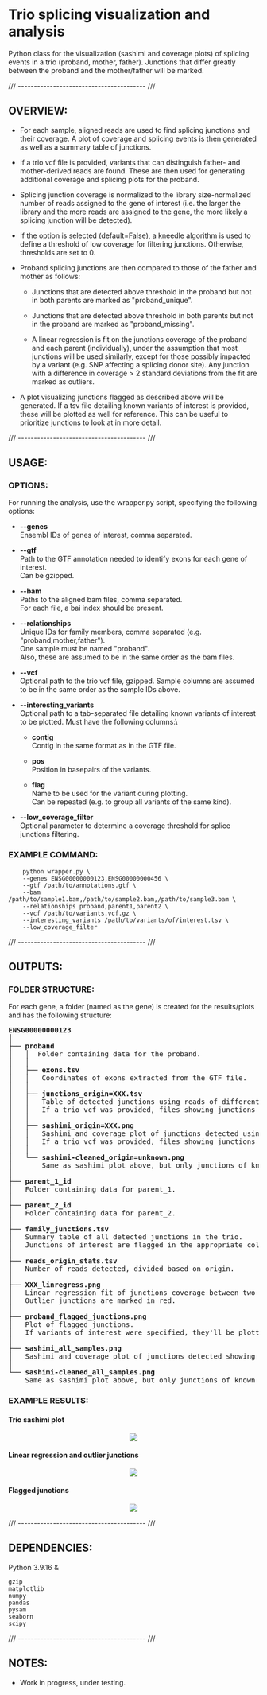# Trio splicing visualization and analysis

Python class for the visualization (sashimi and coverage plots) of splicing events in a trio (proband, mother, father).
Junctions that differ greatly between the proband and the mother/father will be marked.

/// ---------------------------------------- ///

## OVERVIEW:

* For each sample, aligned reads are used to find splicing junctions and their coverage. A plot of coverage and splicing events is then generated as well as a summary table of junctions.

* If a trio vcf file is provided, variants that can distinguish father- and mother-derived reads are found. These are then used for generating additional coverage and splicing plots for the proband.

* Splicing junction coverage is normalized to the library size-normalized number of reads assigned to the gene of interest (i.e. the larger the library and the more reads are assigned to the gene, the more likely a splicing junction will be detected).

* If the option is selected (default=False), a kneedle algorithm is used to define a threshold of low coverage for filtering junctions. Otherwise, thresholds are set to 0.

* Proband splicing junctions are then compared to those of the father and mother as follows:

    * Junctions that are detected above threshold in the proband but not in both parents are marked as "proband_unique".

    * Junctions that are detected above threshold in both parents but not in the proband are marked as "proband_missing".

    * A linear regression is fit on the junctions coverage of the proband and each parent (individually), under the assumption that most junctions will be used similarly, except for those possibly impacted by a variant (e.g. SNP affecting a splicing donor site). Any junction with a difference in coverage > 2 standard deviations from the fit are marked as outliers.

* A plot visualizing junctions flagged as described above will be generated. If a tsv file detailing known variants of interest is provided, these will be plotted as well for reference. This can be useful to prioritize junctions to look at in more detail.

/// ---------------------------------------- ///

## USAGE:

### OPTIONS:

For running the analysis, use the wrapper.py script, specifying the following options:

* **--genes**\
Ensembl IDs of genes of interest, comma separated.

* **--gtf**\
Path to the GTF annotation needed to identify exons for each gene of interest.\
Can be gzipped.

* **--bam**\
Paths to the aligned bam files, comma separated.\
For each file, a bai index should be present.

* **--relationships**\
Unique IDs for family members, comma separated (e.g. "proband,mother,father").\
One sample must be named "proband".\
Also, these are assumed to be in the same order as the bam files.

* **--vcf**\
Optional path to the trio vcf file, gzipped. Sample columns are assumed to be in the same order as the sample IDs above.

* **--interesting_variants**\
Optional path to a tab-separated file detailing known variants of interest to be plotted.
Must have the following columns:\

    * **contig**\
    Contig in the same format as in the GTF file.

    * **pos**\
    Position in basepairs of the variants.

    * **flag**\
    Name to be used for the variant during plotting.\
    Can be repeated (e.g. to group all variants of the same kind).

* **--low_coverage_filter**\
Optional parameter to determine a coverage threshold for splice junctions filtering.

### EXAMPLE COMMAND:

```
	python wrapper.py \
	--genes ENSG00000000123,ENSG00000000456 \
	--gtf /path/to/annotations.gtf \
	--bam /path/to/sample1.bam,/path/to/sample2.bam,/path/to/sample3.bam \
	--relationships proband,parent1,parent2 \
	--vcf /path/to/variants.vcf.gz \
	--interesting_variants /path/to/variants/of/interest.tsv \
	--low_coverage_filter
```

/// ---------------------------------------- ///

## OUTPUTS:

### FOLDER STRUCTURE:

For each gene, a folder (named as the gene) is created for the results/plots and has the following structure:

<pre>
<b>ENSG00000000123</b>
│
├── <b>proband</b>
│   │  Folder containing data for the proband.
│   │
│   ├── <b>exons.tsv</b>
│   │   Coordinates of exons extracted from the GTF file.
│   │
│   ├── <b>junctions_origin=XXX.tsv</b>
│   │   Table of detected junctions using reads of different origin ("unknown" = all reads were used, regardless of origin).
│   │   If a trio vcf was provided, files showing junctions detected using paternal- or maternal-derived reads are generated.
│   │
│   ├── <b>sashimi_origin=XXX.png</b>
│   │   Sashimi and coverage plot of junctions detected using reads of different origin ("unknown" = all reads were used, regardless of origin).
│   │   If a trio vcf was provided, files showing junctions detected using paternal- or maternal-derived reads are generated.
│   │
│   └── <b>sashimi-cleaned_origin=unknown.png</b>
│       Same as sashimi plot above, but only junctions of known exons are plotted.
│    
├── <b>parent_1_id</b>
│   Folder containing data for parent_1.
│
├── <b>parent_2_id</b>
│   Folder containing data for parent_2.
│
├── <b>family_junctions.tsv</b>
│   Summary table of all detected junctions in the trio.
│   Junctions of interest are flagged in the appropriate column.
│
├── <b>reads_origin_stats.tsv</b>
│   Number of reads detected, divided based on origin.
│
├── <b>XXX_linregress.png</b>
│   Linear regression fit of junctions coverage between two samples.
│   Outlier junctions are marked in red.
│
├── <b>proband_flagged_junctions.png</b>
│   Plot of flagged junctions.
│   If variants of interest were specified, they'll be plotted here.
│
├── <b>sashimi_all_samples.png</b>
│   Sashimi and coverage plot of junctions detected showing all trio samples.
│
└── <b>sashimi-cleaned_all_samples.png</b>
    Same as sashimi plot above, but only junctions of known exons are plotted.
</pre>

### EXAMPLE RESULTS:

#### Trio sashimi plot

<p align="center">
  <img src="https://github.com/mmarchetti90/splice_check/tree/main/images/sashimi-cleaned_all_samples.png">
</p>

#### Linear regression and outlier junctions

<p align="center">
  <img src="https://github.com/mmarchetti90/splice_check/tree/main/images/proband_mother_linregress.png">
</p>

#### Flagged junctions

<p align="center">
  <img src="https://github.com/mmarchetti90/splice_check/tree/main/images/proband_flagged_junctions.png">
</p>

/// ---------------------------------------- ///

## DEPENDENCIES:

Python 3.9.16 &

	gzip
	matplotlib
	numpy
	pandas
	pysam
	seaborn
	scipy

/// ---------------------------------------- ///

## NOTES:

* Work in progress, under testing.
